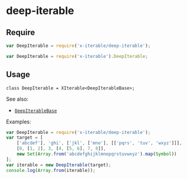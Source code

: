 
# deep-iterable

## Require

```javascript
var DeepIterable = require('x-iterable/deep-iterable');
```

```javascript
var DeepIterable = require('x-iterable').DeepIterable;
```

## Usage

```
class DeepIterable = XIterable<DeepIterableBase>;
```

See also:
 - [`DeepIterableBase`](./deep-iterable-base.md)

Examples:

```javascript
var DeepIterable = require('x-iterable/deep-iterable');
var target = [
	['abcdef'], 'ghi', ['jkl', ['mno'], [['pqrs', 'tuv', 'wxyz']]],
	[0, [1, 2], 3, [4, [5, 6], 7, 8]],
	new Set(Array.from('abcdefghijklmnopqrstuvwxyz').map(Symbol))
];
var iterable = new DeepIterable(target);
console.log(Array.from(iterable));
```
